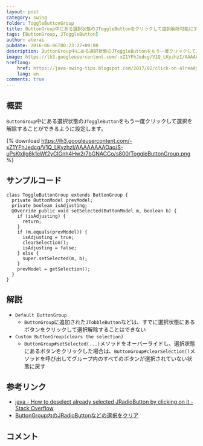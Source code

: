 ```yaml
---
layout: post
category: swing
folder: ToggleButtonGroup
title: ButtonGroup中にある選択状態のJToggleButtonをクリックして選択解除可能にする
tags: [ButtonGroup, JToggleButton]
author: aterai
pubdate: 2016-06-06T00:23:27+09:00
description: ButtonGroup中にある選択状態のJToggleButtonをもう一度クリックして選択を解除することができるように設定します。
image: https://lh3.googleusercontent.com/-xZ1YFhJedcg/V1Q_LKyzhzI/AAAAAAAAOao/S-uPsKtdlg8k1eWf2yCIGnh4Hw2r7bGNACCo/s800/ToggleButtonGroup.png
hreflang:
    href: https://java-swing-tips.blogspot.com/2017/02/click-on-already-selected-jtogglebutton.html
    lang: en
comments: true
---
```

## 概要
`ButtonGroup`中にある選択状態の`JToggleButton`をもう一度クリックして選択を解除することができるように設定します。

{% download https://lh3.googleusercontent.com/-xZ1YFhJedcg/V1Q_LKyzhzI/AAAAAAAAOao/S-uPsKtdlg8k1eWf2yCIGnh4Hw2r7bGNACCo/s800/ToggleButtonGroup.png %}

## サンプルコード
<pre class="prettyprint"><code>class ToggleButtonGroup extends ButtonGroup {
  private ButtonModel prevModel;
  private boolean isAdjusting;
  @Override public void setSelected(ButtonModel m, boolean b) {
    if (isAdjusting) {
      return;
    }
    if (m.equals(prevModel)) {
      isAdjusting = true;
      clearSelection();
      isAdjusting = false;
    } else {
      super.setSelected(m, b);
    }
    prevModel = getSelection();
  }
}
</code></pre>

## 解説
- `Default ButtonGroup`
    - `ButtonGroup`に追加された`JTobbleButton`などは、すでに選択状態にあるボタンをクリックして選択解除することはできない
- `Custom ButtonGroup(clears the selection)`
    - `ButtonGroup#setSelected(...)`メソッドをオーバーライドし、選択状態にあるボタンをクリックした場合は、`ButtonGroup#clearSelection()`メソッドを呼び出してグループ内のすべてのボタンが選択されていない状態に戻す

<!-- dummy comment line for breaking list -->

## 参考リンク
- [java - How to deselect already selected JRadioButton by clicking on it - Stack Overflow](http://stackoverflow.com/questions/37598206/how-to-deselect-already-selected-jradiobutton-by-clicking-on-it/37607560#37607560)
- [ButtonGroup内のJRadioButtonなどの選択をクリア](http://ateraimemo.com/Swing/ClearGroupSelection.html)

<!-- dummy comment line for breaking list -->

## コメント
